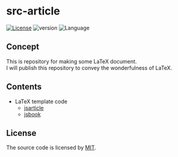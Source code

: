 # src-article
[![License](https://img.shields.io/badge/license-MIT-blue)](LICENSE)
![version](https://img.shields.io/static/v1?label=version&message=v1.0.0&color=brightgreen)
![Language](https://img.shields.io/static/v1?label=language&message=LaTeX&color=blueviolet)


## Concept
This is repository for making some LaTeX document.  
I will publish this repository to convey the wonderfulness of LaTeX.


## Contents
* LaTeX template code  
  * [jsarticle](https://github.com/huyu-no-yozora/src-article)
  * [jsbook](https://github.com/huyu-no-yozora/src-book)


## License
The source code is licensed by [MIT](LICENSE).


